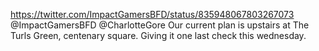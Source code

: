 https://twitter.com/ImpactGamersBFD/status/835948067803267073 @ImpactGamersBFD @CharlotteGore Our current plan is upstairs at The Turls Green, centenary square. Giving it one last check this wednesday.